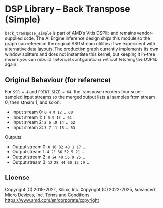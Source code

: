 # DSP Library – Back Transpose (Simple)

`back_transpose_simple` is part of AMD's Vitis DSPlib and remains vendor-supplied code. The AI Engine inference design ships this module so the graph can reference the original SSR stream utilities if we experiment with alternative data layouts. The production graph currently implements its own window splitters and does not instantiate this kernel, but keeping it in-tree means you can rebuild historical configurations without fetching the DSPlib again.

## Original Behaviour (for reference)

For `SSR = 4` and `POINT_SIZE = 64`, the transpose reorders four super-sampled input streams so the merged output lists all samples from stream 0, then stream 1, and so on.

- Input stream 0: `0 4 8 12 … 60`
- Input stream 1: `1 5 9 13 … 61`
- Input stream 2: `2 6 10 14 … 62`
- Input stream 3: `3 7 11 15 … 63`

Outputs:

- Output stream 0: `0 16 32 48 1 17 …`
- Output stream 1: `4 20 36 52 5 21 …`
- Output stream 2: `8 24 40 56 9 25 …`
- Output stream 3: `12 28 44 60 13 29 …`

## License

 Copyright (C) 2019-2022, Xilinx, Inc.
 Copyright (C) 2022-2025, Advanced Micro Devices, Inc.
Terms and Conditions <https://www.amd.com/en/corporate/copyright>
